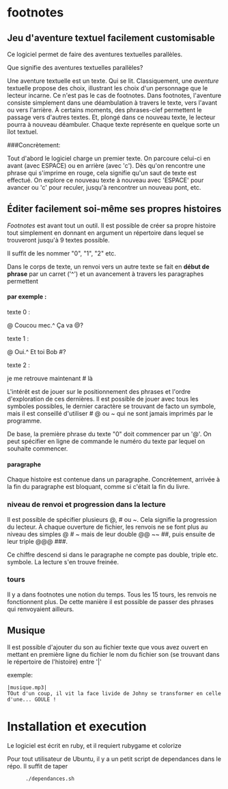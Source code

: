 footnotes
=========

## Jeu d'aventure textuel facilement customisable


Ce logiciel permet de faire des aventures textuelles parallèles.

Que signifie des aventures textuelles parallèles?

Une aventure textuelle est un texte. Qui se lit. Classiquement, une
*aventure* textuelle propose des choix, illustrant les choix d'un
personnage que le lecteur incarne. Ce n'est pas le cas de
footnotes. Dans footnotes, l'aventure consiste simplement dans une
déambulation à travers le texte, vers l'avant ou vers l'arrière. À
certains moments, des phrases-clef permettent le passage vers d'autres
textes. Et, plongé dans ce nouveau texte, le lecteur pourra à nouveau
déambuler. Chaque texte représente en quelque sorte un îlot textuel.

###Concrètement: 

Tout d'abord le logiciel charge un premier texte. On parcoure
celui-ci en avant (avec ESPACE) ou en arrière (avec 'c').  Dès qu'on
rencontre une phrase qui s'imprime en rouge, cela signifie qu'un saut
de texte est effectué. On explore ce nouveau texte à nouveau avec
'ESPACE' pour avancer ou 'c' pour reculer, jusqu'à rencontrer un
nouveau pont, etc.

## Éditer facilement soi-même ses propres histoires

*Footnotes* est avant tout un outil.
Il est possible de créer sa propre histoire tout simplement en donnant en argument un répertoire dans lequel se trouveront
jusqu'à 9 textes possible.

Il suffit de les nommer "0", "1", "2" etc.

Dans le corps de texte, un renvoi vers un autre texte se fait en __début de phrase__ 
par un carret ('^') et un avancement à travers les paragraphes permettent 

#### par exemple :

texte 0 :

@ Coucou mec.^ Ça va @?

texte 1 :

@ Oui.^ Et toi Bob #?

texte 2 :

je me retrouve maintenant # là


L'intérêt est de jouer sur le positionnement des phrases et l'ordre
d'exploration de ces dernières.  Il est possible de jouer avec tous
les symboles possibles, le dernier caractère se trouvant de facto un
symbole, mais il est conseillé d'utiliser # @ ou ~ qui ne sont jamais
imprimés par le programme.

De base, la première phrase du texte "0" doit commencer par un '@'. On
peut spécifier en ligne de commande le numéro du texte par lequel on
souhaite commencer.

#### paragraphe

Chaque histoire est contenue dans un paragraphe. Concrètement, arrivée
à la fin du paragraphe est bloquant, comme si c'était la fin du livre.

### niveau de renvoi et progression dans la lecture

Il est possible de spécifier plusieurs @, # ou ~. Cela signifie la
progression du lecteur. À chaque ouverture de fichier, les renvois ne
se font plus au niveau des simples @ # ~ mais de leur double @@ ~~ ##,
puis ensuite de leur triple @@@ ###.

Ce chiffre descend si dans le paragraphe ne compte pas double, triple
etc. symbole. La lecture s'en trouve freinée.

### tours

Il y a dans footnotes une notion du temps. Tous les 15 tours, les
renvois ne fonctionnent plus. De cette manière il est possible de
passer des phrases qui renvoyaient ailleurs.

## Musique

Il est possible d'ajouter du son au fichier texte que vous avez ouvert en mettant en première ligne du fichier le
nom du fichier son (se trouvant dans le répertoire de l'histoire) entre '|'

exemple:
```
|musique.mp3|
TOut d'un coup, il vit la face livide de Johny se transformer en celle d'une... GOULE !
```

# Installation et execution

Le logiciel est écrit en ruby, et il requiert rubygame et colorize

Pour tout utilisateur de Ubuntu, il y a un petit script de dependances dans le répo. Il suffit de taper 

     	  ./dependances.sh